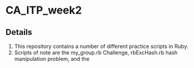 # CA_ITP_week2

Details
-------

1. This repository contains a number of different practice scripts in Ruby.
2. Scripts of note are the my_group.rb Challenge, rbExcHash.rb hash manipulation problem, and the 
